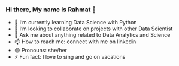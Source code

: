 ### Hi there, My name is Rahmat 👋

- 🌱 I’m currently learning Data Science with Python
- 👯 I’m looking to collaborate on projects with other Data Scientist
- 💬 Ask me about anything related to Data Analytics and Science
- 📫 How to reach me: connect with me on linkedin 
- 😄 Pronouns: she/her
- ⚡ Fun fact: I love to sing and go on vacations

